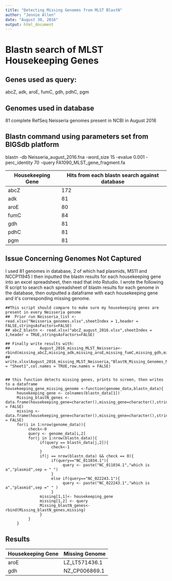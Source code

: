 ```yaml
---
title: "Detecting Missing Genomes from MLST BlastN"
author: "Jennie Allen"
date: "August 30, 2016"
output: html_document
---
```

# Blastn search of MLST Housekeeping Genes
##  Genes used as query:
abcZ, adk, aroE, fumC, gdh, pdhC, pgm

## Genomes used in database
81 complete RefSeq Neisseria genomes present in NCBI in August 2016

##  Blastn command using parameters set from BIGSdb platform
blastn -db Neisseria\_august\_2016.fna -word\_size 15 -evalue 0.001 -perc\_identity 70 -query FA1090\_MLST\_gene\_fragment.fa

Housekeeping Gene  | Hits from each blastn search against database 
------------- | ------------- 
abcZ    | 172        
adk        | 81
aroE    | 80        
fumC        | 84
gdh    | 81        
pdhC        | 81
pgm| 81        


    
##  Issue Concerning Genomes Not Captured

I used 81 genomes in database, 2 of which had plasmids, MS11 and NCCP11945
I then inputted the blastn results for each housekeeping gene into an excel spreadsheet, then read that into Rstudio.
I wrote the following R script to search each spreadsheet of blastn results for each genome in the database, then outputted
a dataframe with each housekeeping gene and it's corresponding missing genome.
    


```
##This script should compare to make sure my housekeeping genes are present in every Neisseria genome
##  Prior run Neisseria_list <- read.xlsx("Neisseria_genomes.xlsx",sheetIndex = 1,header = FALSE,stringsAsFactors=FALSE)
## abcZ_blastn <- read.xlsx("abcZ_august_2016.xlsx",sheetIndex = 1,header = TRUE,stringsAsFactors=FALSE)

## Finally write results with:
##             August_2016_missing_MLST_Neisseria<- rbind(missing_abcZ,missing_adk,missing_aroE,missing_fumC,missing_gdh,missing_pdhC,missing_pgm)
##             write.xlsx(August_2016_missing_MLST_Neisseria,"BlastN_Missing_Genomes_MLST_Neisseria_8_2016.xlsx",sheetName = "Sheet1",col.names = TRUE,row.names = FALSE)


## this function detects missing genes, prints to screen, then writes to a dataframe
housekeeping_gene_missing_genome <-function(genome_data,blastn_data){
     housekeeping_gene <- colnames(blastn_data[1])
     Missing_blastN_genes <- data.frame(housekeeping_gene=character(),missing_gene=character(),stringsAsFactors = FALSE)
     missing <- data.frame(housekeeping_gene=character(),missing_gene=character(),stringsAsFactors = FALSE)
     for(i in 1:nrow(genome_data)){
          check<-0
          query <- genome_data[i,2]
          for(j in 1:nrow(blastn_data)){
               if(query == blastn_data[j,2]){
                    check<-1
               }
               if(j == nrow(blastn_data) && check == 0){
                    if(query=="NC_011034.1"){
                         query <- paste("NC_011034.1","which is a","plasmid",sep = " ")
                    }
                    else if(query=="NC_022243.1"){
                         query <- paste("NC_022243.1","which is a","plasmid",sep =" " )
                    }
               missing[1,1]<- housekeeping_gene
               missing[1,2] <- query
               Missing_blastN_genes<-rbind(Missing_blastN_genes,missing)
               }
          }
     }
```

##  Results

   
   
   Housekeeping Gene  | Missing Genome 
------------- | ------------- 
aroE      | LZ\_LT571436.1        
gdh        | NZ\_CP006869.1                

